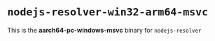 # `nodejs-resolver-win32-arm64-msvc`

This is the **aarch64-pc-windows-msvc** binary for `nodejs-resolver`
